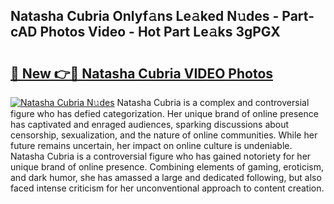 ## Natasha Cubria Onlyf𝚊ns Le𝚊ked N𝚞des - Part-cAD Photos Video - Hot Part Le𝚊ks 3gPGX

# <h2><a href="http://ac42922.deff.icu/?id=Natasha+Cubria">🔗 New 👉🔴 Natasha Cubria VIDEO Photos</a></h2>

[![Natasha Cubria N𝚞des](https://i.imgur.com/rIISA9y.gif)](http://ac42922.deff.icu/?id=Natasha+Cubria)
Natasha Cubria is a complex and controversial figure who has defied categorization. Her unique brand of online presence has captivated and enraged audiences, sparking discussions about censorship, sexualization, and the nature of online communities. While her future remains uncertain, her impact on online culture is undeniable. Natasha Cubria is a controversial figure who has gained notoriety for her unique brand of online presence. Combining elements of gaming, eroticism, and dark humor, she has amassed a large and dedicated following, but also faced intense criticism for her unconventional approach to content creation.
